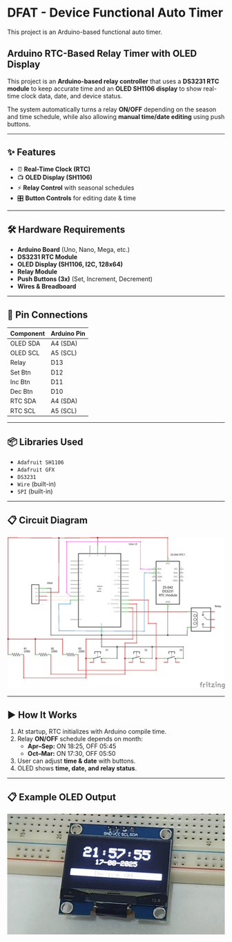 # DFAT - Device Functional Auto Timer

This project is an Arduino-based functional auto timer.

## Arduino RTC-Based Relay Timer with OLED Display

This project is an **Arduino-based relay controller** that uses a **DS3231 RTC module** to keep accurate time and an **OLED SH1106 display** to show real-time clock data, date, and device status.  

The system automatically turns a relay **ON/OFF** depending on the season and time schedule, while also allowing **manual time/date editing** using push buttons.  

---

## ✨ Features  

- ⏰ **Real-Time Clock (RTC)**  
- 📺 **OLED Display (SH1106)**  
- ⚡ **Relay Control** with seasonal schedules  
- 🎛 **Button Controls** for editing date & time  

---

## 🛠 Hardware Requirements  

- **Arduino Board** (Uno, Nano, Mega, etc.)  
- **DS3231 RTC Module**  
- **OLED Display (SH1106, I2C, 128x64)**  
- **Relay Module**  
- **Push Buttons (3x)** (Set, Increment, Decrement)  
- **Wires & Breadboard**  

---

## 🔌 Pin Connections  

| Component | Arduino Pin |
|-----------|-------------|
| OLED SDA  | A4 (SDA)    |
| OLED SCL  | A5 (SCL)    |
| Relay     | D13         |
| Set Btn   | D12         |
| Inc Btn   | D11         |
| Dec Btn   | D10         |
| RTC SDA   | A4 (SDA)    |
| RTC SCL   | A5 (SCL)    |

---

## 📦 Libraries Used  

- `Adafruit SH1106`  
- `Adafruit GFX`  
- `DS3231`  
- `Wire` (built-in)  
- `SPI` (built-in)  

---

## 📋 Circuit Diagram  

![Arduino Relay RTC OLED Circuit](diagram.png)  

---

## ▶️ How It Works  

1. At startup, RTC initializes with Arduino compile time.  
2. Relay **ON/OFF** schedule depends on month:  
   - **Apr–Sep:** ON 18:25, OFF 05:45  
   - **Oct–Mar:** ON 17:30, OFF 05:50  
3. User can adjust **time & date** with buttons.  
4. OLED shows **time, date, and relay status**.  

---

## 📋 Example OLED Output
![Arduino OLED Display](output.jpeg)
